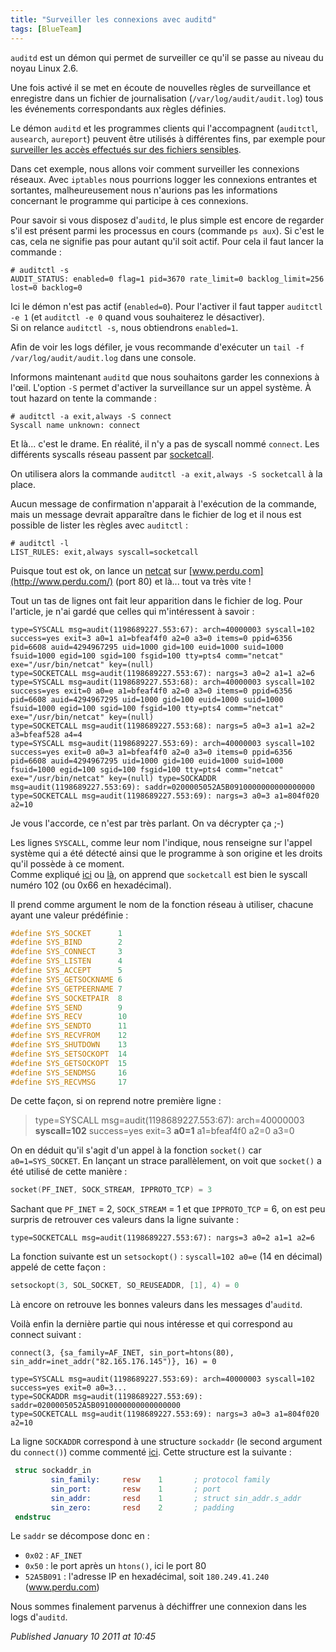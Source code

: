 ```yaml
---
title: "Surveiller les connexions avec auditd"
tags: [BlueTeam]
---
```


`auditd` est un démon qui permet de surveiller ce qu'il se passe au niveau du noyau Linux 2.6.  

Une fois activé il se met en écoute de nouvelles règles de surveillance et enregistre dans un fichier de journalisation (`/var/log/audit/audit.log`) tous les événements correspondants aux règles définies.  

Le démon `auditd` et les programmes clients qui l'accompagnent (`auditctl`, `ausearch`, `aureport`) peuvent être utilisés à différentes fins, par exemple pour [surveiller les accès effectués sur des fichiers sensibles](http://www.cyberciti.biz/tips/linux-audit-files-to-see-who-made-changes-to-a-file.html).  

Dans cet exemple, nous allons voir comment surveiller les connexions réseaux. Avec `iptables` nous pourrions logger les connexions entrantes et sortantes, malheureusement nous n'aurions pas les informations concernant le programme qui participe à ces connexions.  

Pour savoir si vous disposez d'`auditd`, le plus simple est encore de regarder s'il est présent parmi les processus en cours (commande `ps aux`). Si c'est le cas, cela ne signifie pas pour autant qu'il soit actif. Pour cela il faut lancer la commande :  

```console
# auditctl -s
AUDIT_STATUS: enabled=0 flag=1 pid=3670 rate_limit=0 backlog_limit=256 lost=0 backlog=0
```

Ici le démon n'est pas actif (`enabled=0`). Pour l'activer il faut tapper `auditctl -e 1` (et `auditctl -e 0` quand vous souhaiterez le désactiver).  
Si on relance `auditctl -s`, nous obtiendrons `enabled=1`.  

Afin de voir les logs défiler, je vous recommande d'exécuter un `tail -f /var/log/audit/audit.log` dans une console.  

Informons maintenant `auditd` que nous souhaitons garder les connexions à l'œil. L'option `-S` permet d'activer la surveillance sur un appel système. À tout hazard on tente la commande :  

```console
# auditctl -a exit,always -S connect
Syscall name unknown: connect
```

Et là... c'est le drame. En réalité, il n'y a pas de syscall nommé `connect`. Les différents syscalls réseau passent par [socketcall](http://www.linux-kheops.com/doc/man/manfr/man-html-0.9/man2/socketcall.2.html).  

On utilisera alors la commande `auditctl -a exit,always -S socketcall` à la place.  

Aucun message de confirmation n'apparait à l'exécution de la commande, mais un message devrait apparaître dans le fichier de log et il nous est possible de lister les règles avec `auditctl` :  

```console
# auditctl -l
LIST_RULES: exit,always syscall=socketcall
```

Puisque tout est ok, on lance un [netcat](http://www.vulnwatch.org/netcat/) sur [www.perdu.com](http://www.perdu.com/) (port 80) et là... tout va très vite !  

Tout un tas de lignes ont fait leur apparition dans le fichier de log. Pour l'article, je n'ai gardé que celles qui m'intéressent à savoir :  

```plain
type=SYSCALL msg=audit(1198689227.553:67): arch=40000003 syscall=102 success=yes exit=3 a0=1 a1=bfeaf4f0 a2=0 a3=0 items=0 ppid=6356 pid=6608 auid=4294967295 uid=1000 gid=100 euid=1000 suid=1000 fsuid=1000 egid=100 sgid=100 fsgid=100 tty=pts4 comm="netcat" exe="/usr/bin/netcat" key=(null)
type=SOCKETCALL msg=audit(1198689227.553:67): nargs=3 a0=2 a1=1 a2=6
type=SYSCALL msg=audit(1198689227.553:68): arch=40000003 syscall=102 success=yes exit=0 a0=e a1=bfeaf4f0 a2=0 a3=0 items=0 ppid=6356 pid=6608 auid=4294967295 uid=1000 gid=100 euid=1000 suid=1000 fsuid=1000 egid=100 sgid=100 fsgid=100 tty=pts4 comm="netcat" exe="/usr/bin/netcat" key=(null)
type=SOCKETCALL msg=audit(1198689227.553:68): nargs=5 a0=3 a1=1 a2=2 a3=bfeaf528 a4=4
type=SYSCALL msg=audit(1198689227.553:69): arch=40000003 syscall=102 success=yes exit=0 a0=3 a1=bfeaf4f0 a2=0 a3=0 items=0 ppid=6356 pid=6608 auid=4294967295 uid=1000 gid=100 euid=1000 suid=1000 fsuid=1000 egid=100 sgid=100 fsgid=100 tty=pts4 comm="netcat" exe="/usr/bin/netcat" key=(null) type=SOCKADDR msg=audit(1198689227.553:69): saddr=0200005052A5B0910000000000000000
type=SOCKETCALL msg=audit(1198689227.553:69): nargs=3 a0=3 a1=804f020 a2=10
```

Je vous l'accorde, ce n'est par très parlant. On va décrypter ça ;-)   

Les lignes `SYSCALL`, comme leur nom l'indique, nous renseigne sur l'appel système qui a été détecté ainsi que le programme à son origine et les droits qu'il possède à ce moment.  
Comme expliqué [ici](http://racl.oltrelinux.com/tutorial/asmsocket.html) ou [là](http://diozaka.org/modules/bindshell.html), on apprend que `socketcall` est bien le syscall numéro 102 (ou 0x66 en hexadécimal).  

Il prend comme argument le nom de la fonction réseau à utiliser, chacune ayant une valeur prédéfinie :  

```c
#define SYS_SOCKET      1
#define SYS_BIND        2
#define SYS_CONNECT     3
#define SYS_LISTEN      4
#define SYS_ACCEPT      5
#define SYS_GETSOCKNAME 6
#define SYS_GETPEERNAME 7
#define SYS_SOCKETPAIR  8
#define SYS_SEND        9
#define SYS_RECV        10
#define SYS_SENDTO      11
#define SYS_RECVFROM    12
#define SYS_SHUTDOWN    13
#define SYS_SETSOCKOPT  14
#define SYS_GETSOCKOPT  15
#define SYS_SENDMSG     16
#define SYS_RECVMSG     17
```

De cette façon, si on reprend notre première ligne :  

> 
> type=SYSCALL msg=audit(1198689227.553:67): arch=40000003 **syscall=102** success=yes exit=3 **a0=1** a1=bfeaf4f0 a2=0 a3=0


On en déduit qu'il s'agit d'un appel à la fonction `socket()` car `a0=1=SYS_SOCKET`. En lançant un strace parallèlement, on voit que `socket()` a été utilisé de cette manière :  

```c
socket(PF_INET, SOCK_STREAM, IPPROTO_TCP) = 3
```

Sachant que `PF_INET` = 2, `SOCK_STREAM` = 1 et que `IPPROTO_TCP` = 6, on est peu surpris de retrouver ces valeurs dans la ligne suivante :  

```plain
type=SOCKETCALL msg=audit(1198689227.553:67): nargs=3 a0=2 a1=1 a2=6
```

La fonction suivante est un `setsockopt()` : `syscall=102 a0=e` (14 en décimal) appelé de cette façon :  

```c
setsockopt(3, SOL_SOCKET, SO_REUSEADDR, [1], 4) = 0
```

Là encore on retrouve les bonnes valeurs dans les messages d'`auditd`.  

Voilà enfin la dernière partie qui nous intéresse et qui correspond au connect suivant :  

```plain
connect(3, {sa_family=AF_INET, sin_port=htons(80), sin_addr=inet_addr("82.165.176.145")}, 16) = 0

type=SYSCALL msg=audit(1198689227.553:69): arch=40000003 syscall=102 success=yes exit=0 a0=3...
type=SOCKADDR msg=audit(1198689227.553:69): saddr=0200005052A5B0910000000000000000
type=SOCKETCALL msg=audit(1198689227.553:69): nargs=3 a0=3 a1=804f020 a2=10
```

La ligne `SOCKADDR` correspond à une structure `sockaddr` (le second argument du `connect()`) comme commenté [ici](http://www.promethos.org/lxr/http/source/include/linux/audit.h). Cette structure est la suivante :  

```nasm
 struc sockaddr_in
         sin_family:     resw    1       ; protocol family
         sin_port:       resw    1       ; port
         sin_addr:       resd    1       ; struct sin_addr.s_addr
         sin_zero:       resd    2       ; padding
 endstruc
```

Le `saddr` se décompose donc en :  

* `0x02` : `AF_INET`
* `0x50` : le port après un `htons()`, ici le port 80
* `52A5B091` : l'adresse IP en hexadécimal, soit `180.249.41.240` (www.perdu.com)

Nous sommes finalement parvenus à déchiffrer une connexion dans les logs d'`auditd`.

*Published January 10 2011 at 10:45*
